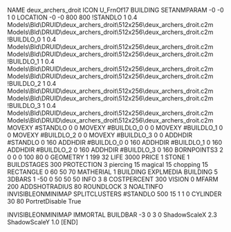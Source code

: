 NAME deux_archers_droit
ICON U_FrnOf17
BUILDING
SETANMPARAM -0 -0 1 0
LOCATION -0 -0 800 800
!STANDLO      1 0.4 Models\Bld\DRUID\deux_archers_droit\512x256\deux_archers_droit.c2m Models\Bld\DRUID\deux_archers_droit\512x256\deux_archers_droit.c2m 
!BUILDLO_0    1 0.4 Models\Bld\DRUID\deux_archers_droit\512x256\deux_archers_droit.c2m Models\Bld\DRUID\deux_archers_droit\512x256\deux_archers_droit.c2m 
!BUILDLO_1    1 0.4 Models\Bld\DRUID\deux_archers_droit\512x256\deux_archers_droit.c2m Models\Bld\DRUID\deux_archers_droit\512x256\deux_archers_droit.c2m 
!BUILDLO_2    1 0.4 Models\Bld\DRUID\deux_archers_droit\512x256\deux_archers_droit.c2m Models\Bld\DRUID\deux_archers_droit\512x256\deux_archers_droit.c2m 
!BUILDLO_3    1 0.4 Models\Bld\DRUID\deux_archers_droit\512x256\deux_archers_droit.c2m Models\Bld\DRUID\deux_archers_droit\512x256\deux_archers_droit.c2m 
MOVEXY #STANDLO   0 0
MOVEXY #BUILDLO_0 0 0
MOVEXY #BUILDLO_1 0 0
MOVEXY #BUILDLO_2 0 0
MOVEXY #BUILDLO_3 0 0
ADDHDIR #STANDLO 0 160
ADDHDIR #BUILDLO_0 0 160
ADDHDIR #BUILDLO_1 0 160
ADDHDIR #BUILDLO_2 0 160
ADDHDIR #BUILDLO_3 0 160
BORNPOINTS3 2 0 0 0 100 80 0
GEOMETRY 1 199 32
LIFE     3000
PRICE 1 STONE 1
BUILDSTAGES 300
PROTECTION 3 piercing 15 magical 15 chopping 15
RECTANGLE    0 60 50 70
MATHERIAL 1 BUILDING
EXPLMEDIA BUILDING 5
3DBARS 1 -50 0 50 50 50
INFO 3 8
COSTPERCENT 300
VISION 0
MFARM 200
ADDSHOTRADIUS 80
ROUNDLOCK 3
NOALTINFO
INVISIBLEONMINIMAP
SPLITCLUSTERS #STANDLO 500 15 1 1 0
CYLINDER 30 80
PortretDisable True

INVISIBLEONMINIMAP
IMMORTAL
BUILDBAR -3 0 3 0
ShadowScaleX 2.3
ShadowScaleY 1.0
[END]
